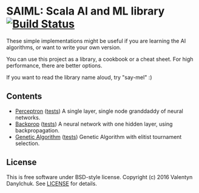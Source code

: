 # SAIML: Scala AI and ML library [![Build Status](https://travis-ci.org/valdanylchuk/saiml.svg?branch=master)](https://travis-ci.org/valdanylchuk/saiml)

These simple implementations might be useful if you are learning the AI algorithms, or want to write your own version.

You can use this project as a library, a cookbook or a cheat sheet. For high performance, there are better options.

If you want to read the library name aloud, try "say-mel" :)

## Contents

* [Perceptron](src/main/scala/saiml/nn/perceptron)
([tests](src/test/scala/saiml/nn/perceptron))
A single layer, single node granddaddy of neural networks.
* [Backprop](src/main/scala/saiml/nn/backprop)
([tests](src/test/scala/saiml/nn/backprop))
A neural network with one hidden layer, using backpropagation.
* [Genetic Algorithm](src/main/scala/saiml/ga)
([tests](src/test/scala/saiml/ga))
Genetic Algorithm with elitist tournament selection.

## License

This is free software under BSD-style license.
Copyright (c) 2016 Valentyn Danylchuk. See [LICENSE](LICENSE) for details.